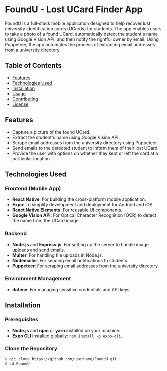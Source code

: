 # FoundU - Lost UCard Finder App

FoundU is a full-stack mobile application designed to help recover lost university identification cards (UCards) for students. The app enables users to take a photo of a found UCard, automatically detect the student's name using Google Vision API, and then notify the rightful owner by email. Using Puppeteer, the app automates the process of extracting email addresses from a university directory.

## Table of Contents

- [Features](#features)
- [Technologies Used](#technologies-used)
- [Installation](#installation)
- [Usage](#usage)
- [Contributing](#contributing)
- [License](#license)

## Features

- Capture a picture of the found UCard.
- Extract the student's name using Google Vision API.
- Scrape email addresses from the university directory using Puppeteer.
- Send emails to the detected student to inform them of their lost UCard.
- Provide the user with options on whether they kept or left the card at a particular location.

## Technologies Used

### Frontend (Mobile App)
- **React Native**: For building the cross-platform mobile application.
- **Expo**: To simplify development and deployment for Android and iOS.
- **React Native Elements**: For reusable UI components.
- **Google Vision API**: For Optical Character Recognition (OCR) to detect the name from the UCard image.

### Backend
- **Node.js** and **Express.js**: For setting up the server to handle image uploads and send emails.
- **Multer**: For handling file uploads in Node.js.
- **Nodemailer**: For sending email notifications to students.
- **Puppeteer**: For scraping email addresses from the university directory.

### Environment Management
- **dotenv**: For managing sensitive credentials and API keys.

## Installation

### Prerequisites

- **Node.js** and **npm** or **yarn** installed on your machine.
- **Expo CLI** installed globally: `npm install -g expo-cli`.

### Clone the Repository

```bash
$ git clone https://github.com/username/FoundU.git
$ cd FoundU
